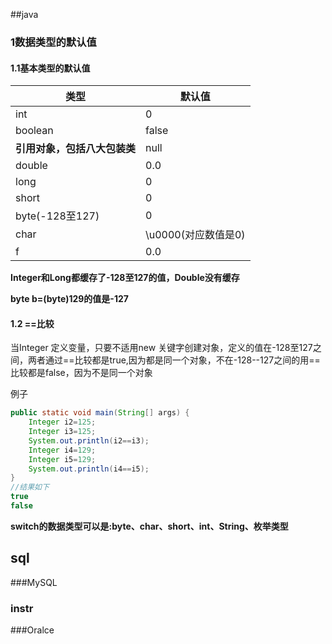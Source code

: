 ##java

### 1数据类型的默认值

#### 1.1基本类型的默认值

| 类型                         | 默认值              |
| ---------------------------- | ------------------- |
| int                          | 0                   |
| boolean                      | false               |
| **引用对象，包括八大包装类** | null                |
| double                       | 0.0                 |
| long                         | 0                   |
| short                        | 0                   |
| byte(-128至127)              | 0                   |
| char                         | \u0000(对应数值是0) |
| f                            | 0.0                 |

**Integer和Long都缓存了-128至127的值，Double没有缓存**

**byte b=(byte)129的值是-127**

#### 1.2 ==比较

当Integer 定义变量，只要不适用new 关键字创建对象，定义的值在-128至127之间，两者通过==比较都是true,因为都是同一个对象，不在-128--127之间的用==比较都是false，因为不是同一个对象

例子

```java
public static void main(String[] args) {
    Integer i2=125;
    Integer i3=125;
    System.out.println(i2==i3);
    Integer i4=129;
    Integer i5=129;
    System.out.println(i4==i5);
}
//结果如下
true
false
```

**switch的数据类型可以是:byte、char、short、int、String、枚举类型**

## sql

###MySQL

### instr



###Oralce



